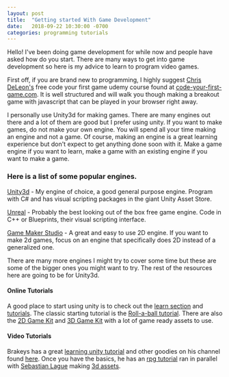```yaml
---
layout: post
title:  "Getting started With Game Development"
date:   2018-09-22 10:30:00 -0700
categories: programming tutorials
---
```


Hello! I've been doing game development for while now and people have asked how do you start. 
There are many ways to get into game development so here is my advice to learn to program video games.

First off, if you are brand new to programming, I highly suggest [Chris DeLeon's](https://twitter.com/ChrisDeLeon) free code your first game udemy course found at [code-your-first-game.com](http://code-your-first-game.com).
It is well structured and will walk you though making a breakout game with javascript that can be played in your browser right away.

I personally use Unity3d for making games. There are many engines out there and a lot of them are good but I prefer using unity.
If you want to make games, do not make your own engine. You will spend all your time making an engine and not a game. Of course, making an engine is a great learning experience but don't expect to get anything done soon with it. 
Make a game engine if you want to learn, make a game with an existing engine if you want to make a game.


### Here is a list of some popular engines.  
[Unity3d](https://unity3d.com/) - My engine of choice, a good general purpose engine. Program with C# and has visual scripting packages in the giant Unity Asset Store.  

[Unreal](https://www.unrealengine.com/en-US/what-is-unreal-engine-4) - Probably the best looking out of the box free game engine. Code in C++ or Blueprints, their visual scripting interface.

[Game Maker Studio](https://www.yoyogames.com/gamemaker) - A great and easy to use 2D engine. If you want to make 2d games, focus on an engine that specifically does 2D instead of a generalized one.

There are many more engines I might try to cover some time but these are some of the bigger ones you might want to try. The rest of the resources here are going to be for Unity3d.

#### Online Tutorials

A good place to start using unity is to check out the [learn section](https://unity3d.com/learn) and [tutorials](https://unity3d.com/learn/tutorials). 
The classic starting tutorial is the [Roll-a-ball tutorial](https://unity3d.com/learn/tutorials/s/roll-ball-tutorial).
There are also the [2D Game Kit](https://unity3d.com/learn/tutorials/s/2d-game-kit) and [3D Game Kit](https://unity3d.com/learn/tutorials/s/3d-game-kit) with a lot of game ready assets to use.

#### Video Tutorials

Brakeys has a great [learning unity tutorial](https://youtu.be/IlKaB1etrik) and other goodies on his channel found [here](https://www.youtube.com/channel/UCYbK_tjZ2OrIZFBvU6CCMiA).
Once you have the basics, he has an [rpg tutorial](https://youtu.be/nu5nyrB9U_o) ran in parallel with [Sebastian Lague](https://www.youtube.com/channel/UCmtyQOKKmrMVaKuRXz02jbQ) making [3d assets](https://youtu.be/NGn_gSfYwVw).
